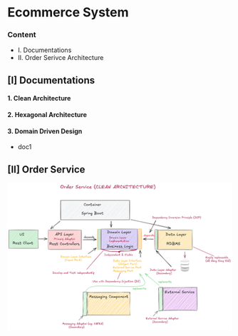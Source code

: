 # Ecommerce System

### Content


- I. Documentations
- II. Order Serivce Architecture

## [I] Documentations

#### 1. Clean Architecture

#### 2. Hexagonal Architecture

#### 3. Domain Driven Design

- doc1


## [II] Order Service

![Order Service Architecture](./readme/order-service-architecture.png)


